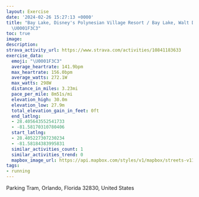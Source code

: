 ```yaml
---
layout: Exercise
date: '2024-02-26 15:27:13 +0000'
title: "Bay Lake, Disney's Polynesian Village Resort / Bay Lake, Walt Disney World
  \U0001F3C3"
toc: true
image:
description:
strava_activity_url: https://www.strava.com/activities/10841183633
exercise_data:
  emoji: "\U0001F3C3"
  average_heartrate: 141.9bpm
  max_heartrate: 156.0bpm
  average_watts: 272.1W
  max_watts: 298W
  distance_in_miles: 3.23mi
  pace_per_mile: 8m51s/mi
  elevation_high: 30.0m
  elevation_low: 27.9m
  total_elevation_gain_in_feet: 0ft
  end_latlng:
  - 28.405643552541733
  - -81.58170310780406
  start_latlng:
  - 28.405227307230234
  - -81.58184383995831
  similar_activities_count: 1
  similar_activities_trend: 0
  mapbox_image_url: https://api.mapbox.com/styles/v1/mapbox/streets-v11/static/path-5+787af2-1.0(uvjlDp%60%7DpN%5BfBBZALUvAS%7CACHU%5C%40%5CAJGHQJCHHp%40JP%40FE~A%3FRFTAJMd%40GDQ%3FGHGd%40EHIDY%40YHIYKIYEY%40CA%3FIP_A%3FOIIm%40KGGIYGG%7D%40OE%40IJG%40gAWm%40KGCCEDGFNJDhARH%3FFC%40m%40A%5D%40%5BOg%40F%5DH%7DAEQOSMKk%40Aw%40%5DMQAKBQJMNGnA%5Dd%40IRIROLQRaAZi%40Na%40RcAHKXKH%40NFLRRp%40FDHBZA%5CQlA%5DNAHB%60%40%5CHP%40J%3FTKr%40KtA%3FFD%40R_%40l%40%5B%5EEPK~AGJCBI%3FUD_%40%40u%40%40IFGH%40DDVb%40%60%40%5Cf%40Xj%40N%60%40FT%3F%5EIZB~ACh%40Ir%40E%7C%40OfBa%40jAg%40jCkA%7CCcB%7CA_Ar%40u%40BENb%40TXd%40h%40FPAt%40ERy%40nAk%40nAk%40~%40UViFfEa%40Xo%40%5CiBz%40%7B%40VsAZyBZc%40BOAGEES%3FaACwBB%7BDE_%40GAQDa%40%3FuAQk%40Q_Am%40ICO%3Fa%40HEPCdAGNC%3FaACg%40%40OPa%40HOF%5DTILo%40nEGPS%5CCZOZGV%40d%40DPJPDb%40ARGf%40Br%40Mf%40%5BLKr%40EFE%40k%40Ag%40YWCQ%40GA%3FIN%7B%40%3FUGE%5DEOIGIGWGG%5BG_%40CG%40KJK%3Fg%40OaAQOM%3FMDNHFhAVRABABw%40Eq%40G%5DD_%40D_BEWSWIC_%40AQCo%40%5BMS%3FSHQNKfASl%40OZM),pin-s-s+e5b22e(-81.58233,28.40443),pin-s-f+89ae00(-81.58284999999997,28.406629999999982)/auto/800x800?access_token=pk.eyJ1Ijoiam9zaGJlY2ttYW4iLCJhIjoiY205eWR2aDd1MWZ6djJrbXc4a3M0bWZleiJ9.XiG9OWkNcZk2QzjJbxLB4A
tags:
- running
---
```




Parking Tram, Orlando, Florida 32830, United States
